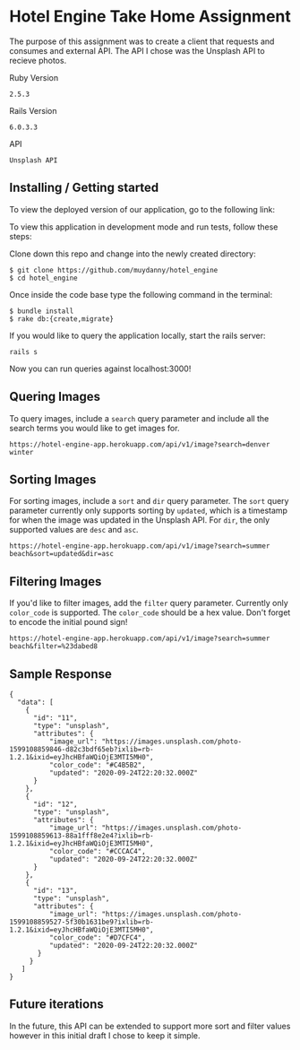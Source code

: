 # Hotel Engine Take Home Assignment

The purpose of this assignment was to create a client that requests and consumes and external API. The API I chose was the Unsplash API to recieve photos.

Ruby Version

```
2.5.3
```

Rails Version

```
6.0.3.3
```

API

```
Unsplash API
```

## Installing / Getting started

To view the deployed version of our application, go to the following link:


To view this application in development mode and run tests, follow these steps:


Clone down this repo and change into the newly created directory:

```
$ git clone https://github.com/muydanny/hotel_engine
$ cd hotel_engine
```
Once inside the code base type the following command in the terminal:

```
$ bundle install
$ rake db:{create,migrate}
```

If you would like to query the application locally, start the rails server:

```
rails s
```

Now you can run queries against localhost:3000!

## Quering Images

To query images, include a `search` query parameter and include all the search terms you would like to get images for.

```
https://hotel-engine-app.herokuapp.com/api/v1/image?search=denver winter
```

## Sorting Images

For sorting images, include a `sort` and `dir` query parameter. The `sort` query parameter currently only supports sorting by `updated`, which is a timestamp for when the image was updated in the Unsplash API. For `dir`, the only supported values are `desc` and `asc`. 

```
https://hotel-engine-app.herokuapp.com/api/v1/image?search=summer beach&sort=updated&dir=asc
```

## Filtering Images

If you'd like to filter images, add the `filter` query parameter. Currently only `color_code` is supported. The `color_code` should be a hex value. Don't forget to encode the initial pound sign! 

```
https://hotel-engine-app.herokuapp.com/api/v1/image?search=summer beach&filter=%23dabed8
```

## Sample Response

```
{
  "data": [
    {
      "id": "11",
      "type": "unsplash",
      "attributes": {
          "image_url": "https://images.unsplash.com/photo-1599108859846-d82c3bdf65eb?ixlib=rb-1.2.1&ixid=eyJhcHBfaWQiOjE3MTI5MH0",
          "color_code": "#C4B5B2",
          "updated": "2020-09-24T22:20:32.000Z"
      }
    },
    {
      "id": "12",
      "type": "unsplash",
      "attributes": {
          "image_url": "https://images.unsplash.com/photo-1599108859613-88a1fff8e2e4?ixlib=rb-1.2.1&ixid=eyJhcHBfaWQiOjE3MTI5MH0",
          "color_code": "#CCCAC4",
          "updated": "2020-09-24T22:20:32.000Z"
      }
    },
    {
      "id": "13",
      "type": "unsplash",
      "attributes": {
          "image_url": "https://images.unsplash.com/photo-1599108859527-5f30b1631be9?ixlib=rb-1.2.1&ixid=eyJhcHBfaWQiOjE3MTI5MH0",
          "color_code": "#D7CFC4",
          "updated": "2020-09-24T22:20:32.000Z"
       }
     }
   ]
}
```

## Future iterations

In the future, this API can be extended to support more sort and filter values however in this initial draft I chose to keep it simple. 


